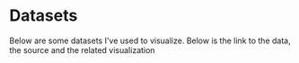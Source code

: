 # Datasets
Below are some datasets I've used to visualize.  Below is the link to the data, the source and the related visualization

